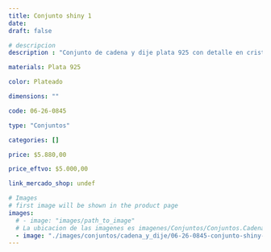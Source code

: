 ```yaml
---
title: Conjunto shiny 1
date: 
draft: false

# descripcion
description : "Conjunto de cadena y dije plata 925 con detalle en cristal. Largo de cadena 40, 45 o 50 cm a elección."

materials: Plata 925

color: Plateado

dimensions: ""

code: 06-26-0845

type: "Conjuntos"

categories: []

price: $5.880,00

price_eftvo: $5.000,00

link_mercado_shop: undef

# Images
# first image will be shown in the product page
images:
  # - image: "images/path_to_image"
  # La ubicacion de las imagenes es imagenes/Conjuntos/Conjuntos.Cadena y Dije/06-26-0845-conjunto-shiny-1
  - image: "./images/conjuntos/cadena_y_dije/06-26-0845-conjunto-shiny-1.jpg"
---
```

